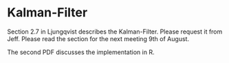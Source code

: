 # Kalman-Filter

Section 2.7 in Ljungqvist describes the Kalman-Filter. Please request it from Jeff.
Please read the section for the next meeting 9th of August.

The second PDF discusses the implementation in R.

